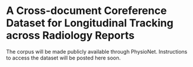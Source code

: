 # A Cross-document Coreference Dataset for Longitudinal Tracking across Radiology Reports

The corpus will be made publicly available through PhysioNet. Instructions to access the dataset will be posted here soon.